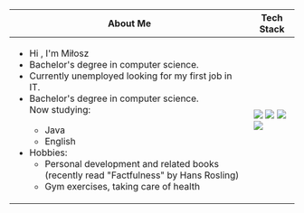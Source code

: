 | About Me | Tech Stack |
|----------|---------|
|<ul><li>Hi , I'm Miłosz</li><li>Bachelor's degree in computer science.</li> <li>Currently unemployed looking for my first job in IT.</li><li>Bachelor's degree in computer science.</li>Now studying:<ul><li>Java</li><li>English</li></ul><li>Hobbies:<ul><li>Personal development and related books (recently read "Factfulness" by Hans Rosling)</li><li>Gym exercises, taking care of health</li></ul></li></ul> |<img src="https://img.shields.io/badge/Java-ED8B00?style=for-the-badge&logo=java&logoColor=white"> <img src="https://img.shields.io/badge/Kotlin-0095D5?&style=for-the-badge&logo=kotlin&logoColor=white"> <img src="https://img.shields.io/badge/Android_Studio-3DDC84?style=for-the-badge&logo=android-studio&logoColor=white"> <img src="https://img.shields.io/badge/IntelliJ_IDEA-000000.svg?style=for-the-badge&logo=intellij-idea&logoColor=white">
